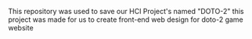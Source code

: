 This repository was used to save our HCI Project's named "DOTO-2"
this project was made for us to create front-end web design for doto-2 game website